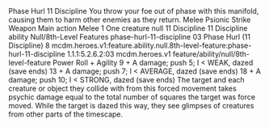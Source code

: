 <ability>
  <name>Phase Hurl</name>
  <cost>11 Discipline</cost>
  <flavor>You throw your foe out of phase with this manifold, causing them to harm other enemies as they return.</flavor>
  <keywords>
    <keyword>Melee</keyword>
    <keyword>Psionic</keyword>
    <keyword>Strike</keyword>
    <keyword>Weapon</keyword>
  </keywords>
  <type>Main action</type>
  <distance>Melee 1</distance>
  <target>One creature</target>
  <metadata>
    <class>null</class>
    <cost>11 Discipline</cost>
    <cost_amount>11</cost_amount>
    <cost_resource>Discipline</cost_resource>
    <feature_type>ability</feature_type>
    <file_dpath>Null/8th-Level Features</file_dpath>
    <item_id>phase-hurl-11-discipline</item_id>
    <item_index>03</item_index>
    <item_name>Phase Hurl (11 Discipline)</item_name>
    <level>8</level>
    <scc>mcdm.heroes.v1:feature.ability.null.8th-level-feature:phase-hurl-11-discipline</scc>
    <scdc>1.1.1:5.2.6.2:03</scdc>
    <source>mcdm.heroes.v1</source>
    <type>feature/ability/null/8th-level-feature</type>
  </metadata>
  <effects>
    <effect type="roll">
      <roll>Power Roll + Agility</roll>
      <t1>9 + A damage; push 5; I &lt; WEAK, dazed (save ends)</t1>
      <t2>13 + A damage; push 7; I &lt; AVERAGE, dazed (save ends)</t2>
      <t3>18 + A damage; push 10; I &lt; STRONG, dazed (save ends)</t3>
    </effect>
    <effect type="mundane">The target and each creature or object they collide with from this forced movement takes psychic damage equal to the total number of squares the target was force moved. While the target is dazed this way, they see glimpses of creatures from other parts of the timescape.</effect>
  </effects>
</ability>
